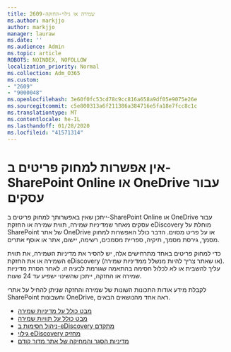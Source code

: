 ```yaml
---
title: 2609-שמירה או גילוי-החזקה
ms.author: markjjo
author: markjjo
manager: lauraw
ms.date: ''
ms.audience: Admin
ms.topic: article
ROBOTS: NOINDEX, NOFOLLOW
localization_priority: Normal
ms.collection: Adm_O365
ms.custom:
- "2609"
- "9000048"
ms.openlocfilehash: 3e60f0fc53cd78c9cc816a658a9df05e9075e26e
ms.sourcegitcommit: c5e800313a6f211386a384716e5fa18e7fcc8c1c
ms.translationtype: MT
ms.contentlocale: he-IL
ms.lasthandoff: 01/28/2020
ms.locfileid: "41571314"
---
```

# <a name="unable-to-delete-items-in-sharepoint-online-or-onedrive-for-business"></a>אין אפשרות למחוק פריטים ב-SharePoint Online או OneDrive עבור עסקים

ייתכן שאין באפשרותך למחוק פריטים ב-SharePoint Online או OneDrive עבור עסקים מאחר שמדיניות שמירה, תווית שמירה או החזקת eDiscovery מוחלת על SharePoint של אתר OneDrive או על פריט מסוים. הדבר כולל האפשרות למחוק מסמך, גירסת מסמך, תיקיה, ספריית מסמכים, רשימה, יישום, אתר או אוסף אתרים. 

כדי למחוק פריטים באחד מתרחישים אלה, יש להסיר את מדיניות השמירה, את תווית השמירה או את החזקת eDiscovery (או שאתר צריך להיות מנשלל ממדיניות שמירה). עליך להשבית או לא לכלול חסימה בהתאמה שגורמת לבעיה זו. לאחר הסרת מדיניות שמירה או החזקה, ייתכן שהשינוי ישפיע עד 24 שעות. 

לקבלת מידע אודות התכונות השונות של שמירה והחזקה שניתן להחיל על אתרי SharePoint וחשבונות OneDrive, ראה אחד מהנושאים הבאים.

- [מבט כולל על מדיניות שמירה](https://docs.microsoft.com/microsoft-365/compliance/retention-policies)
- [מבט כולל על תוויות שמירה](https://docs.microsoft.com/microsoft-365/compliance/labels)
- [ניהול חסימות ב-eDiscovery מתקדם](https://docs.microsoft.com/microsoft-365/compliance/managing-holds)
- [גילוי eDiscovery מחזיק](https://docs.microsoft.com/microsoft-365/compliance/ediscovery-cases#step-4-place-content-locations-on-hold)
- [מדיניות הסגר והמחיקה של אתר מדור קודם](https://support.office.com/article/Use-policies-for-site-closure-and-deletion-A8280D82-27FD-48C5-9ADF-8A5431208BA5)
